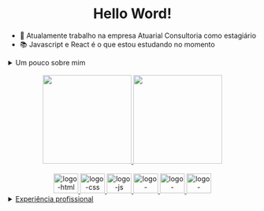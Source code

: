 <h1 align="center">Hello Word!</h1>

- 🔭 Atualamente trabalho na empresa Atuarial Consultoria como estagiário
- 📚 Javascript e React é o que estou estudando no momento
    
<details>
  <summary>Um pouco sobre mim</summary>
  <p>
    Sou estudante de análise e desenvolvimento de sistemas, atualmente no 4° semestre.
    Estou focado em frameworks e linguagens de front-end, com objetivo de me tornar um especilista em react.
  </p>
</details>
<br>
<div align="center">
  <a href="https://github.com/Almeida-Adriel"/>
  <img height="180em" src="https://github-readme-stats.vercel.app/api?username=Almeida-Adriel&show_icons=true&theme=dark"/>
  <img height="180em" src="https://github-readme-stats.vercel.app/api/top-langs/?username=Almeida-Adriel&layout=compact&langs_count=8&theme=dark"/>
</div>
<br>

<div align="center">
  <img alt="logo-html" height="40em" width="50" src="https://cdn.jsdelivr.net/gh/devicons/devicon@latest/icons/html5/html5-plain.svg" />
  <img alt="logo-css" height="40em" width="50" src="https://cdn.jsdelivr.net/gh/devicons/devicon@latest/icons/css3/css3-plain.svg" />
  <img alt="logo-js" height="40em" width="50" src="https://cdn.jsdelivr.net/gh/devicons/devicon@latest/icons/javascript/javascript-plain.svg" />
  <img alt="logo-python" height="40em" width="50" src="https://cdn.jsdelivr.net/gh/devicons/devicon@latest/icons/python/python-original.svg" />
  <img alt="logo-python" height="40em" width="50" src="https://cdn.jsdelivr.net/gh/devicons/devicon@latest/icons/react/react-original.svg" />
  <img alt="logo-python" height="40em" width="50" src="https://cdn.jsdelivr.net/gh/devicons/devicon@latest/icons/bootstrap/bootstrap-original.svg" />
</div>

<details>
  <summary>Experiência profissional</summary>
  <p>
    Implementei um sistema de análise de dados em Python, com base na biblioteca Pandas, que agiliza significativamente a identificação e correção de inconsistências em bases de dados        complexas. Os resultados são apresentados em relatórios HTML intuitivos, direcionados ao RPPS. Essa ferramenta visa facilitar e agilizar o processo de validação das informações, além
    de ter uma interface gráfica intuitiva para o usuário escolher qual munucípio e empresa que ele quer gerar o relatório.
  </p>
</details>
